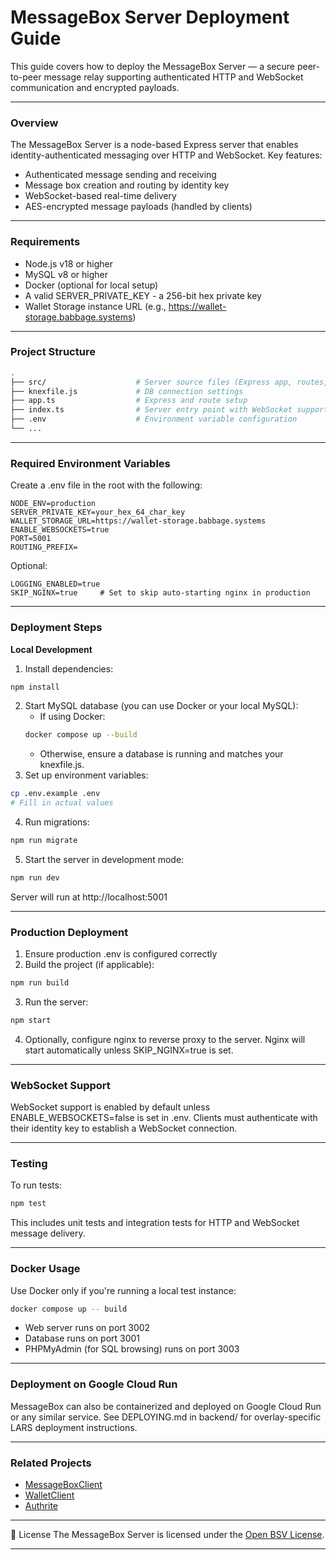 # MessageBox Server Deployment Guide
This guide covers how to deploy the MessageBox Server — a secure peer-to-peer message relay supporting authenticated HTTP and WebSocket communication and encrypted payloads.
________________________________________
### Overview
The MessageBox Server is a node-based Express server that enables identity-authenticated messaging over HTTP and WebSocket. Key features:
- Authenticated message sending and receiving
- Message box creation and routing by identity key
- WebSocket-based real-time delivery
- AES-encrypted message payloads (handled by clients)
________________________________________
### Requirements
- Node.js v18 or higher
- MySQL v8 or higher
- Docker (optional for local setup)
- A valid SERVER_PRIVATE_KEY - a 256-bit hex private key
- Wallet Storage instance URL (e.g., https://wallet-storage.babbage.systems)
________________________________________
### Project Structure
```bash
.
├── src/                    # Server source files (Express app, routes, WebSocket, logger)
├── knexfile.js             # DB connection settings
├── app.ts                  # Express and route setup
├── index.ts                # Server entry point with WebSocket support
├── .env                    # Environment variable configuration
└── ...
```
________________________________________
### Required Environment Variables

Create a .env file in the root with the following:

```env
NODE_ENV=production
SERVER_PRIVATE_KEY=your_hex_64_char_key
WALLET_STORAGE_URL=https://wallet-storage.babbage.systems
ENABLE_WEBSOCKETS=true
PORT=5001
ROUTING_PREFIX=
```

Optional:

```env
LOGGING_ENABLED=true
SKIP_NGINX=true     # Set to skip auto-starting nginx in production
```
________________________________________
### Deployment Steps
**Local Development**
1.	Install dependencies:
```bash
npm install
```
2.	Start MySQL database (you can use Docker or your local MySQL):
    - If using Docker:
    ```bash
    docker compose up --build
    ```
    - Otherwise, ensure a database is running and matches your knexfile.js.
3.	Set up environment variables:
```bash
cp .env.example .env
# Fill in actual values
```
4.	Run migrations:
```bash
npm run migrate
```
5.	Start the server in development mode:
```bash
npm run dev
```
Server will run at http://localhost:5001
________________________________________
### Production Deployment
1.	Ensure production .env is configured correctly
2.	Build the project (if applicable):
```bash
npm run build
```
3.	Run the server:
```bash
npm start
```
4.	Optionally, configure nginx to reverse proxy to the server. Nginx will start automatically unless SKIP_NGINX=true is set.
________________________________________
### WebSocket Support
WebSocket support is enabled by default unless ENABLE_WEBSOCKETS=false is set in .env.
Clients must authenticate with their identity key to establish a WebSocket connection.
________________________________________
### Testing
To run tests:
```bash
npm test
```
This includes unit tests and integration tests for HTTP and WebSocket message delivery.
________________________________________
### Docker Usage
Use Docker only if you're running a local test instance:
```bash
docker compose up -- build
```
- Web server runs on port 3002
- Database runs on port 3001
- PHPMyAdmin (for SQL browsing) runs on port 3003
________________________________________
### Deployment on Google Cloud Run
MessageBox can also be containerized and deployed on Google Cloud Run or any similar service. See DEPLOYING.md in backend/ for overlay-specific LARS deployment instructions.
________________________________________
### Related Projects
- [MessageBoxClient](https://github.com/bitcoin-sv/p2p)
- [WalletClient](https://github.com/bitcoin-sv)
- [Authrite](https://www.npmjs.com/package/@bsv/auth-express-middleware)
________________________________________
📄 License
The MessageBox Server is licensed under the [Open BSV License](https://www.bsvlicense.org/).
________________________________________


